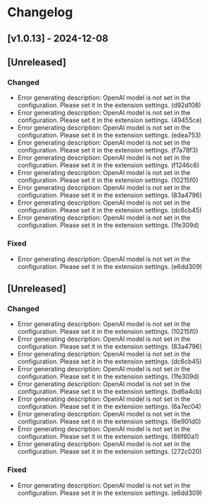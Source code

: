 # Changelog

## [v1.0.13] - 2024-12-08

## [Unreleased]

### Changed
- Error generating description: OpenAI model is not set in the configuration. Please set it in the extension settings. (d92d108)
- Error generating description: OpenAI model is not set in the configuration. Please set it in the extension settings. (49455ce)
- Error generating description: OpenAI model is not set in the configuration. Please set it in the extension settings. (edea753)
- Error generating description: OpenAI model is not set in the configuration. Please set it in the extension settings. (f7a78f3)
- Error generating description: OpenAI model is not set in the configuration. Please set it in the extension settings. (f1246c6)
- Error generating description: OpenAI model is not set in the configuration. Please set it in the extension settings. (10215f0)
- Error generating description: OpenAI model is not set in the configuration. Please set it in the extension settings. (83a4796)
- Error generating description: OpenAI model is not set in the configuration. Please set it in the extension settings. (dc6cb45)
- Error generating description: OpenAI model is not set in the configuration. Please set it in the extension settings. (1fe309d)

### Fixed
- Error generating description: OpenAI model is not set in the configuration. Please set it in the extension settings. (e6dd309)

## [Unreleased]

### Changed
- Error generating description: OpenAI model is not set in the configuration. Please set it in the extension settings. (10215f0)
- Error generating description: OpenAI model is not set in the configuration. Please set it in the extension settings. (83a4796)
- Error generating description: OpenAI model is not set in the configuration. Please set it in the extension settings. (dc6cb45)
- Error generating description: OpenAI model is not set in the configuration. Please set it in the extension settings. (1fe309d)
- Error generating description: OpenAI model is not set in the configuration. Please set it in the extension settings. (bd6a4cb)
- Error generating description: OpenAI model is not set in the configuration. Please set it in the extension settings. (6a7ec04)
- Error generating description: OpenAI model is not set in the configuration. Please set it in the extension settings. (6e901d0)
- Error generating description: OpenAI model is not set in the configuration. Please set it in the extension settings. (66f60a1)
- Error generating description: OpenAI model is not set in the configuration. Please set it in the extension settings. (272c020)

### Fixed
- Error generating description: OpenAI model is not set in the configuration. Please set it in the extension settings. (e6dd309)

